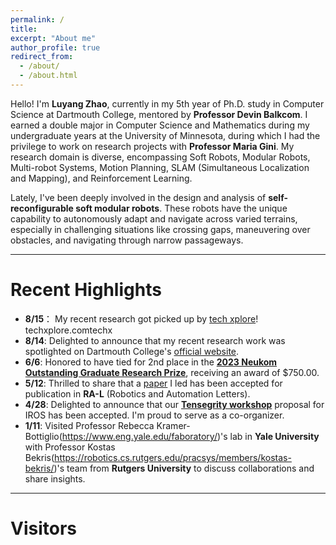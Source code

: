 ```yaml
---
permalink: /
title:
excerpt: "About me"
author_profile: true
redirect_from: 
  - /about/
  - /about.html
---
```


Hello! I'm **Luyang Zhao**, currently in my 5th year of Ph.D. study in Computer Science at Dartmouth College, mentored by **Professor Devin Balkcom**. I earned a double major in Computer Science and Mathematics during my undergraduate years at the University of Minnesota, during which I had the privilege to work on research projects with **Professor Maria Gini**. My research domain is diverse, encompassing Soft Robots, Modular Robots, Multi-robot Systems, Motion Planning, SLAM (Simultaneous Localization and Mapping), and Reinforcement Learning. 

Lately, I've been deeply involved in the design and analysis of **self-reconfigurable soft modular robots**. These robots have the unique capability to autonomously adapt and navigate across varied terrains, especially in challenging situations like crossing gaps, maneuvering over obstacles, and navigating through narrow passageways.

---

# Recent Highlights
- **8/15**： My recent research got picked up by [tech xplore](https://techxplore.com/news/2023-08-science-flexible-robots-soft-modules.amp)!
techxplore.comtechx
- **8/14**: Delighted to announce that my recent research work was spotlighted on Dartmouth College's [official website](https://home.dartmouth.edu/news/2023/08/computer-science-researcher-creates-flexible-robots).
- **6/6**: Honored to have tied for 2nd place in the [**2023 Neukom Outstanding Graduate Research Prize**](https://neukom.dartmouth.edu/research/neukom-research-prizes/2023-research-prize-winners), receiving an award of $750.00.
- **5/12**: Thrilled to share that a [paper](https://ieeexplore.ieee.org/document/10146508) I led has been accepted for publication in **RA-L** (Robotics and Automation Letters).
- **4/28**:  Delighted to announce that our [**Tensegrity workshop**](https://www.eng.yale.edu/faboratory/tensegrityworkshop/) proposal for IROS has been accepted. I'm proud to serve as a co-organizer.
- **1/11**: Visited Professor Rebecca Kramer-Bottiglio(https://www.eng.yale.edu/faboratory/)'s lab in **Yale University** with Professor Kostas Bekris(https://robotics.cs.rutgers.edu/pracsys/members/kostas-bekris/)'s team from **Rutgers University** to discuss collaborations and share insights.

---
<!-- # Research and Publications
{% include_relative publications.md %} -->

# Visitors
<script type='text/javascript' id='clustrmaps' src='//cdn.clustrmaps.com/map_v2.js?cl=86988e&w=300&t=n&d=2m_nrbYNSsYJOZa9TgwIJgyXixu5GbzjtmXs1Sp4MZo&co=e8dbc9&cmo=ed3838&cmn=32d622&ct=000000'></script>









